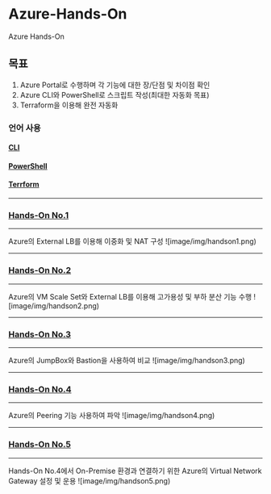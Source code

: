 # Azure-Hands-On
Azure Hands-On


## 목표
1. Azure Portal로 수행하며 각 기능에 대한 장/단점 및 차이점 확인
2. Azure CLI와 PowerShell로 스크립트 작성(최대한 자동화 목표)
3. Terraform을 이용해 완전 자동화

### 언어 사용
#### [CLI](https://github.com/hw038/Azure-Hands-On/blob/main/CLI.md)
#### [PowerShell](https://github.com/hw038/Azure-Hands-On/blob/main/PowerShell.md)
#### [Terrform](https://github.com/hw038/Azure-Hands-On/blob/main/Terraform.md)

***
### [Hands-On No.1](https://github.com/hw038/Azure-Hands-On/tree/main/NO.1)
***
Azure의 External LB를 이용해 이중화 및 NAT 구성
![image/img/handson1.png)

***
### [Hands-On No.2](https://github.com/hw038/Azure-Hands-On/tree/main/NO.2)
***
Azure의 VM Scale Set와 External LB를 이용해 고가용성 및 부하 분산 기능 수행
![image/img/handson2.png)
***
### [Hands-On No.3](https://github.com/hw038/Azure-Hands-On/tree/main/NO.3)
***
Azure의 JumpBox와 Bastion을 사용하여 비교
![image/img/handson3.png)
***
### [Hands-On No.4](https://github.com/hw038/Azure-Hands-On/tree/main/NO.4)
***
Azure의 Peering 기능 사용하여 파악
![image/img/handson4.png)
***
### [Hands-On No.5](https://github.com/hw038/Azure-Hands-On/tree/main/NO.5)
***
Hands-On No.4에서 On-Premise 환경과 연결하기 위한 Azure의 Virtual Network Gateway 설정 및 운용
![image/img/handson5.png)


